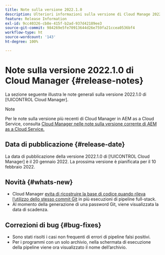 ```yaml
---
title: Note sulla versione 2022.1.0
description: Ulteriori informazioni sulla versione di Cloud Manage 2022.1.0.
feature: Release Information
exl-id: 9cc40326-cb8e-415f-b2ad-937d42189ee3
source-git-commit: 984269e5fe70913644d26e759fa21ccea0536bf4
workflow-type: ht
source-wordcount: '143'
ht-degree: 100%

---
```


# Note sulla versione 2022.1.0 di Cloud Manager {#release-notes}

La sezione seguente illustra le note generali sulla versione 2022.1.0 di [!UICONTROL Cloud Manager].

>[!NOTE]
>
>Per le note sulla versione più recenti di Cloud Manager in AEM as a Cloud Service, consulta [Cloud Manager nelle note sulla versione corrente di AEM as a Cloud Service.](https://experienceleague.adobe.com/it/docs/experience-manager-cloud-service/content/release-notes/cloud-manager/current)

## Data di pubblicazione {#release-date}

La data di pubblicazione della versione 2022.1.0 di [!UICONTROL Cloud Manager] è il 20 gennaio 2022. La prossima versione è pianificata per il 10 febbraio 2022.

## Novità {#whats-new}

* Cloud Manager [evita di ricostruire la base di codice quando rileva l’utilizzo dello stesso commit Git](/help/getting-started/project-setup.md#build-artifact-reuse) in più esecuzioni di pipeline full-stack.
* Al momento della generazione di una password Git, viene visualizzata la data di scadenza.

## Correzioni di bug {#bug-fixes}

* Sono stati risolti i casi non frequenti di errori di pipeline falsi positivi.
* Per i programmi con un solo archivio, nella schermata di esecuzione della pipeline viene ora visualizzato il nome dell’archivio.
